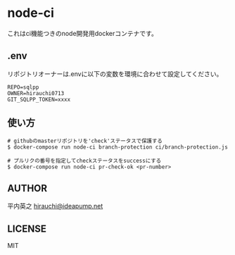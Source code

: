 # node-ci
これはci機能つきのnode開発用dockerコンテナです。

## .env
リポジトリオーナーは.envに以下の変数を環境に合わせて設定してください。
```
REPO=sqlpp
OWNER=hirauchi0713
GIT_SQLPP_TOKEN=xxxx
```

## 使い方
```
# githubのmasterリポジトリを'check'ステータスで保護する
$ docker-compose run node-ci branch-protection ci/branch-protection.js

# プルリクの番号を指定してcheckステータスをsuccessにする
$ docker-compose run node-ci pr-check-ok <pr-number>
```

## AUTHOR
平内英之 <hirauchi@ideapump.net>

## LICENSE
MIT
